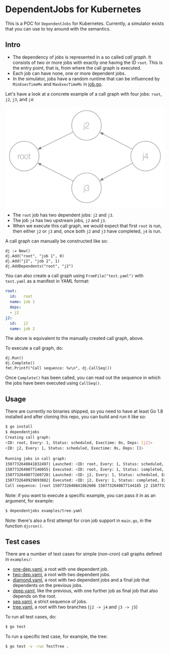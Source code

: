 # DependentJobs for Kubernetes

This is a POC for `DependentJobs` for Kubernetes. Currently, a simulator exists that you can use to toy around with the semantics.

## Intro

- The dependency of jobs is represented in a so called *call graph*. It consists of two or more jobs with exactly one having the ID `root`. This is the entry point, that is, from where the call graph is executed.
- Each job can have none, one or more dependent jobs.
- In the simulator, jobs have a random runtime that can be influenced by `MinExecTimeMs` and `MaxExecTimeMs` in [job.go](https://github.com/mhausenblas/dependentjobs/blob/master/job.go).


Let's have a look at a concrete example of a call graph with four jobs: `root`, `j2`, `j3`, and `j4`:

![call graph example](doc/cgexample.png)

- The `root` job has two dependent jobs: `j2` and `j3`.
- The job `j4` has two upstream jobs, `j2` and `j3`.
- When we execute this call graph, we would expect that first `root` is run, then either `j2` or `j3` and, once both `j2` and `j3` have completed, `j4` is run.

A call graph can manually be constructed like so:

```
dj := New()
dj.Add("root", "job 1", 0)
dj.Add("j2", "job 2", 1)
dj.AddDependents("root", "j2")
```

You can also create a call graph using `FromFile("test.yaml")` with `test.yaml` as a manifest in YAML format:

```yaml
root:
  id:   root
  name: job 1
  deps:
  - j2
j2:
  id:   j2
  name: job 2
```

The above is equivalent to the manually created call graph, above.

To execute a call graph, do:

```
dj.Run()
dj.Complete()
fmt.Printf("Call sequence: %v\n", dj.CallSeq())
```

Once `Complete()` has been called, you can read out the sequence in which the jobs have been executed using `CallSeq()`.

## Usage

There are currently no binaries shipped, so you need to have at least Go 1.8 installed and after cloning this repo, you can build and run it like so:

```bash
$ go install
$ dependentjobs
Creating call graph:
<ID: root, Every: 1, Status: scheduled, Exectime: 0s, Deps: [j2]>
<ID: j2, Every: 1, Status: scheduled, Exectime: 0s, Deps: []>

Running jobs in call graph:
1507732640841832497| Launched: <ID: root, Every: 1, Status: scheduled, Exectime: 0s, Deps: [j2]>
1507732640877146055| Executed: <ID: root, Every: 1, Status: completed, Exectime: 32ms, Deps: [j2]>
1507732640877260720| Launched: <ID: j2, Every: 1, Status: scheduled, Exectime: 0s, Deps: []>
1507732640929893882| Executed: <ID: j2, Every: 1, Status: completed, Exectime: 51ms, Deps: []>
Call sequence: [root 1507732640841862606 1507732640877144185 j2 1507732640877272086 1507732640929889903]
```

Note: if you want to execute a specific example, you can pass it in as an argument, for example:

```bash
$ dependentjobs examples/tree.yaml
```

Note: there's also a first attempt for cron job support in `main.go`, in the function `djcron()`.

## Test cases

There are a number of test cases for simple (non-cron) call graphs defined in `examples/`:

- [one-dep.yaml](examples/one-dep.yaml), a root with one dependent job.
- [two-dep.yaml](examples/two-dep.yaml), a root with two dependent jobs.
- [diamond.yaml](examples/diamond.yaml), a root with two dependent jobs and a final job that dependents on the previous jobs.
- [deep.yaml](examples/deep.yaml), like the previous, with one further job as final job that also depends on the root.
- [seq.yaml](examples/seq.yaml), a strict sequence of jobs.
- [tree.yaml](examples/tree.yaml), a root with two branches (`j2 -> j4` and `j3 -> j5`)

To run all test cases, do:

```bash
$ go test
```

To run a specific test case, for example, the tree:

```bash
$ go test -v -run TestTree .
```
